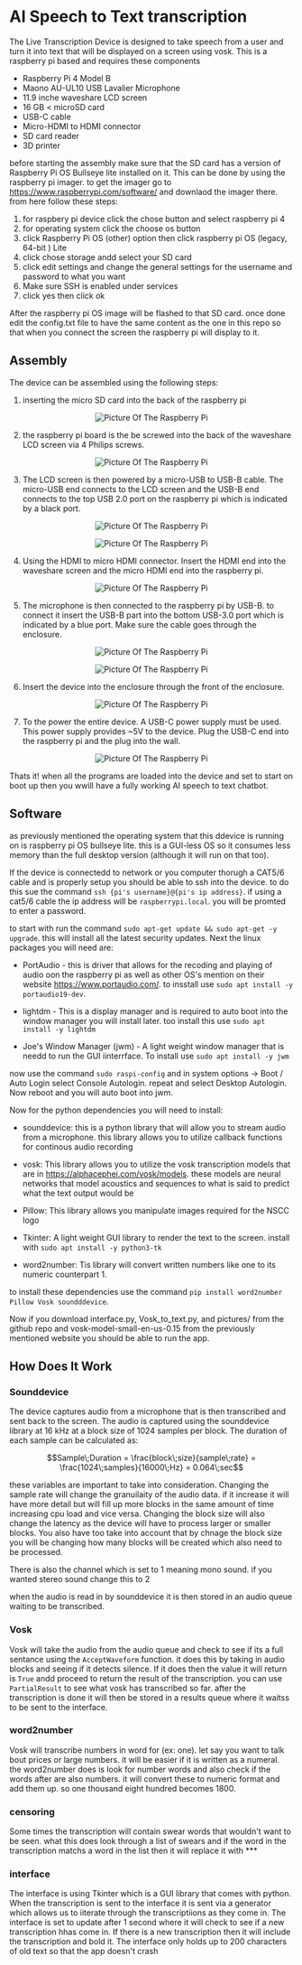 # AI Speech to Text transcription

The Live Transcription Device is designed to take speech from a user and turn it into text that will be displayed on a screen using vosk. This is a raspberry pi based and requires these components

- Raspberry Pi 4 Model B
- Maono AU-UL10 USB Lavalier Microphone
- 11.9 inche waveshare LCD screen
- 16 GB < microSD card
- USB-C cable
- Micro-HDMI to HDMI connector
- SD card reader
- 3D printer

before starting the assembly make sure that the SD card has a version of Raspberry Pi OS Bullseye lite installed on it. This can be done by using the raspberry pi imager. to get the imager go to https://www.raspberrypi.com/software/ and downlaod the imager there. from here follow these steps:

1. for raspbery pi device click the chose button and select raspberry pi 4
2. for operating system click the choose os button
3. click Raspberry Pi OS (other) option then click raspberry pi OS (legacy, 64-bit ) Lite
4. click chose storage andd select your SD card
5. click edit settings and change the general settings for the username and password to what you want
6. Make sure SSH is enabled under services
7. click yes then click ok

After the raspberry pi OS image will be flashed to that SD card. once done edit the config.txt file to have the same content as the one in this repo so that when you connect the screen the raspberry pi will display to it.

## Assembly

The device can be assembled using the following steps:

1. inserting the micro SD card into the back of the raspberry pi

<p align="center"><img src="./physical-pics/sd-card.jpg" alt="Picture Of The Raspberry Pi"/></p>

2. the raspberry pi board is the be screwed into the back of the waveshare LCD screen via 4 Philips screws.

<p align="center"><img src="./physical-pics/4-screws.jpg" alt="Picture Of The Raspberry Pi"/></p>

3. The LCD screen is then powered by a micro-USB to USB-B cable. The micro-USB end connects to the LCD screen and the USB-B end connects to the top USB 2.0 port on the raspberry pi which is indicated by a black port.

<p align="center"><img src="./physical-pics/micro usb.jpg" alt="Picture Of The Raspberry Pi"/></p>

<p align="center"><img src="./physical-pics/micro-usb2.jpg" alt="Picture Of The Raspberry Pi"/></p>

4. Using the HDMI to micro HDMI connector. Insert the HDMI end into the waveshare screen and the micro HDMI end into the raspberry pi.

<p align="center"><img src="./physical-pics/micro-hdmi.jpg" alt="Picture Of The Raspberry Pi"/></p>

5. The microphone is then connected to the raspberry pi by USB-B. to connect it insert the USB-B part into the bottom USB-3.0 port which is indicated by a blue port. Make sure the cable goes through the enclosure.

<p align="center"><img src="./physical-pics/mic.jpg" alt="Picture Of The Raspberry Pi"/></p>

<p align="center"><img src="./physical-pics/mic-through-case.jpg" alt="Picture Of The Raspberry Pi"/></p>

6.	Insert the device into the enclosure through the front of the enclosure. 

<p align="center"><img src="./physical-pics/enclosure.jpg" alt="Picture Of The Raspberry Pi"/></p>

7.	To the power the entire device. A USB-C  power supply must be used. This power supply provides ~5V to the device. Plug the USB-C end into the raspberry pi and the plug into the wall.

<p align="center"><img src="./physical-pics/usb-c.jpg" alt="Picture Of The Raspberry Pi"/></p>

Thats it! when all the programs are loaded into the device and set to start on boot up then you wwill have a fully working AI speech to text chatbot.

## Software

as previously mentioned the operating system that this ddevice is running on is raspberry pi OS bullseye lite. this is a GUI-less OS so it consumes less memory than the full desktop version (although it will run on that too). 

If the device is connectedd to network or you computer thorugh a CAT5/6 cable and is properly setup you should be able to ssh into the device. to do this sue the command `ssh {pi's username}@{pi's ip address}`. if using a cat5/6 cable the ip address will be `raspberrypi.local`. you will be promted to enter a password.

to start with run the command `sudo apt-get update && sudo apt-get -y upgrade`. this will install all the latest security updates. Next the linux packages you will need are:

- PortAudio - this is driver that allows for the recoding and playing of audio oon the raspberry pi as well as other OS's mention on their website https://www.portaudio.com/. to insstall use `sudo apt install -y portaudio19-dev`. 

- lightdm - This is a display manager and is required to auto boot into the window manager you will install later. too install this use `sudo apt install -y lightdm`

- Joe's Window Manager (jwm) - A light weight window manager that is needd to run the GUI iinterrface. To install use `sudo apt install -y jwm`

now use the command `sudo raspi-config` and in system options -> Boot / Auto Login select Console Autologin. repeat and select Desktop Autologin. Now reboot and you will auto boot into jwm.

Now for the python dependencies you will need to install:

- sounddevice: this is a python library that will allow you to stream audio from a microphone. this library allows you to utilize callback functions for continous audio recording

- vosk: This library allows you to utilize the vosk transcription models that are in https://alphacephei.com/vosk/models. these models are neural networks that model acoustics and sequences to what is said to predict what the text output would be

- Pillow: This library allows you manipulate images required for the NSCC logo

- Tkinter: A light weight GUI library to render the text to the screen. install with `sudo apt install -y python3-tk`

- word2number: Tis library will convert written numbers like one to its numeric counterpart 1.

to install these dependencies use the command `pip install word2number Pillow Vosk soundddevice`.

Now if you download interface.py, Vosk_to_text.py, and pictures/ from the github repo and vosk-model-small-en-us-0.15 from the previously mentioned website you should be able to run the app.

## How Does It Work

### Sounddevice

The device captures audio from a microphone that is then transcribed and sent back to the screen. The audio is captured using the sounddevice library at 16 kHz at a block size of 1024 samples per block. The duration of each sample can be calculated as:

$$Sample\;Duration = \frac{block\;size}{sample\;rate} = \frac{1024\;samples}{16000\;Hz} = 0.064\;sec$$

these variables are important to take into consideration. Changing the sample rate will change the granuilaity of the audio data. if it increase it will have more detail but will fill up more blocks in the same amount of time increasing cpu load and vice versa. Changing the block size will also change the latency as the device will have to process larger or smaller blocks. You also have too take into account that by chnage the block size you will be changing how many blocks will be created which also need to be processed.

There is also the channel which is set to 1 meaning mono sound. if you wanted stereo sound change this to 2

when the audio is read in by sounddevice it is then stored in an audio queue  waiting to be transcribed.

### Vosk

Vosk will take the audio from the audio queue and check to see if its a full sentance using the `AcceptWaveform` function. it does this by taking in audio blocks and seeing if it detects silence. If it does then the value it will return is `True` andd proceed to return the result of the transcription. you can use `PartialResult` to see what vosk has transcribed so far. after the transcription is done it will then be stored in a results queue where it waitss to be sent to the interface.

### word2number

Vosk will transcribe numbers in word for (ex: one). let say you want to talk bout prices or large numbers. it will be easier if it is written as a numeral. the word2number does is look for number words and also check if the words after are also numbers. it will convert these to numeric format and add them up. so one thousand eight hundred becomes 1800.

### censoring

Some times the transcription will contain swear words that wouldn't want to be seen. what this does look through a list of swears and if the word in the transcription matchs a word in the list then it will replace it with ***

### interface

The interface is using Tkinter which is a GUI library that comes with python. When the transcription is sent to the interface it is sent via a generator which allows us to iiterate through the transcriptiions as they come in. The interface is set to update after 1 second where it will check to see if a new transcription hhas come in. If there is a new transcription then it will include the transcription and bold it. The interface only holds up to 200 characters of old text so that the app doesn't crash


